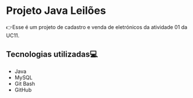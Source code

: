 # Projeto Java Leilões

👉Esse é um projeto de cadastro e venda de eletrónicos da atividade 01 da UC11.

## Tecnologias utilizadas💻
- Java
- MySQL
- Git Bash
- GitHub
